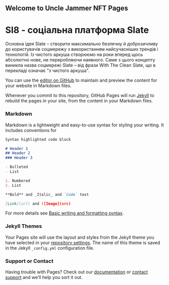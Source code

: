 ## Welcome to Uncle Jammer NFT Pages

# **Sl8** - соціальна платформа **Slate**

Основна ідея Slate – створити максимально безпечну й доброзичливу до користувачів соцмережу з використанням найсучасніших трендів і технологій. Із чистого аркуша створюємо на роки вперед щось абсолютно нове, не переробляючи наявного. Саме з цього концепту виникла назва соцмережі Slate – від фрази With The Clean Slate, що в перекладі означає "з чистого аркуша".

You can use the [editor on GitHub](https://github.com/UncleJammer/unclejammer.github.io/edit/main/index.md) to maintain and preview the content for your website in Markdown files.

Whenever you commit to this repository, GitHub Pages will run [Jekyll](https://jekyllrb.com/) to rebuild the pages in your site, from the content in your Markdown files.

### Markdown

Markdown is a lightweight and easy-to-use syntax for styling your writing. It includes conventions for

```markdown
Syntax highlighted code block

# Header 1
## Header 2
### Header 3

- Bulleted
- List

1. Numbered
2. List

**Bold** and _Italic_ and `Code` text

[Link](url) and ![Image](src)
```

For more details see [Basic writing and formatting syntax](https://docs.github.com/en/github/writing-on-github/getting-started-with-writing-and-formatting-on-github/basic-writing-and-formatting-syntax).

### Jekyll Themes

Your Pages site will use the layout and styles from the Jekyll theme you have selected in your [repository settings](https://github.com/UncleJammer/unclejammer.github.io/settings/pages). The name of this theme is saved in the Jekyll `_config.yml` configuration file.

### Support or Contact

Having trouble with Pages? Check out our [documentation](https://docs.github.com/categories/github-pages-basics/) or [contact support](https://support.github.com/contact) and we’ll help you sort it out.
